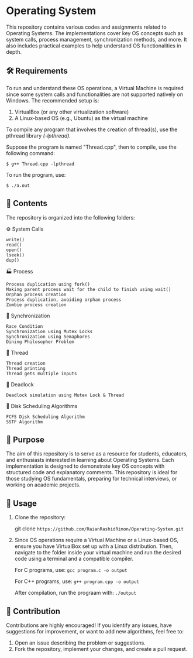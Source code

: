 # Operating System

This repository contains various codes and assignments related to Operating Systems. The implementations cover key OS concepts such as system calls, process management, synchronization methods, and more. It also includes practical examples to help understand OS functionalities in depth.

## 🛠️ Requirements 
To run and understand these OS operations, a Virtual Machine is required since some system calls and functionalities are not supported natively on Windows. The recommended setup is:
1. VirtualBox (or any other virtualization software)
2. A Linux-based OS (e.g., Ubuntu) as the virtual machine

To compile any program that involves the creation of thread(s), use the pthread library _(-lpthread)._

Suppose the program is named "Thread.cpp", then to compile, use the following command:

```$ g++ Thread.cpp -lpthread```

To run the program, use:

```$ ./a.out```

## 📂 Contents
The repository is organized into the following folders:

 ⚙️ System Calls

    write()
    read()
    open()
    lseek()
    dup()
      

 🏭 Process

    Process duplication using fork()
    Making parent process wait for the child to finish using wait()
    Orphan process creation
    Process duplication, avoiding orphan process
    Zombie process creation
    
      
 🔄 Synchronization

    Race Condition
    Synchronization using Mutex Locks
    Synchronization using Semaphores
    Dining Philosopher Problem

 
 🧵 Thread

    Thread creation
    Thread printing
    Thread gets multiple inputs
     
 🚫 Deadlock

    Deadlock simulation using Mutex Lock & Thread
 
 💾 Disk Scheduling Algorithms

    FCFS Disk Scheduling Algorithm
    SSTF Algorithm

 
 
 
## 🎯 Purpose 
The aim of this repository is to serve as a resource for students, educators, and enthusiasts interested in learning about Operating Systems. Each implementation is designed to demonstrate key OS concepts with structured code and explanatory comments. This repository is ideal for those studying OS fundamentals, preparing for technical interviews, or working on academic projects.

## 🚀 Usage
1. Clone the repository:
   
   git clone `https://github.com/RaianRashidRimon/Operating-System.git`
   
2. Since OS operations require a Virtual Machine or a Linux-based OS, ensure you have VirtualBox set up with a Linux distribution. Then, navigate to the folder inside your virtual machine and run the desired code using a terminal and a compatible compiler.
   
   For C programs, use:
   `gcc program.c -o output`
   
   For C++ programs, use:
   `g++ program.cpp -o output`
   
   After compilation, run the prograam with:
   `./output`

## 🤝 Contribution
Contributions are highly encouraged! If you identify any issues, have suggestions for improvement, or want to add new algorithms, feel free to:
1. Open an issue describing the problem or suggestions.
2. Fork the repository, implement your changes, and create a pull request. 
